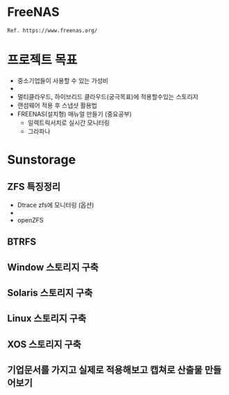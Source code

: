 # FreeNAS

`Ref. https://www.freenas.org/`


# 프로젝트 목표
+ 중소기업들이 사용할 수 있는 가성비
+ 
+ 멀티클라우드, 하이브리드 클라우드(궁극목표)에 적용할수있는 스토리지
+ 랜섬웨어 적용 후 스냅샷 활용법
+ FREENAS(설치형) 매뉴얼 만들기 (중요공부)
  + 일렉트릭서치로 실시간 모니터링
  + 그라파나
# Sunstorage
## **ZFS 특징정리**
+ Dtrace zfs에 모니터링 (옵션)
+ 
+ openZFS

## BTRFS

## Window 스토리지 구축

## Solaris 스토리지 구축

## Linux 스토리지 구축

## XOS 스토리지 구축

## 기업문서를 가지고 실제로 적용해보고 캡쳐로 산출물 만들어보기
